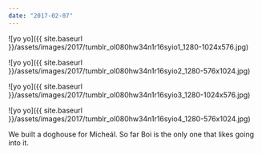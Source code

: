 ```yaml
---
date: "2017-02-07"
---
```


![yo yo]({{ site.baseurl }}/assets/images/2017/tumblr_ol080hw34n1r16syio1_1280-1024x576.jpg)

![yo yo]({{ site.baseurl }}/assets/images/2017/tumblr_ol080hw34n1r16syio2_1280-576x1024.jpg)

![yo yo]({{ site.baseurl }}/assets/images/2017/tumblr_ol080hw34n1r16syio3_1280-1024x576.jpg)

![yo yo]({{ site.baseurl }}/assets/images/2017/tumblr_ol080hw34n1r16syio4_1280-576x1024.jpg)

We built a doghouse for Micheál. So far Boi is the only one that likes going into it.
